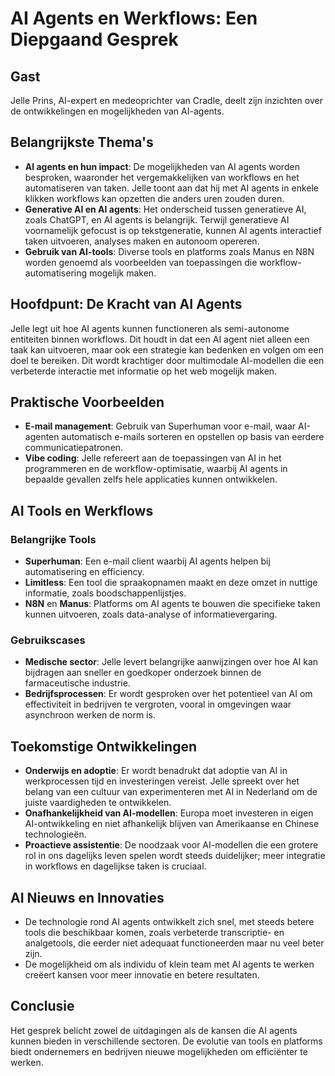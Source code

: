 # AI Agents en Werkflows: Een Diepgaand Gesprek

## Gast
Jelle Prins, AI-expert en medeoprichter van Cradle, deelt zijn inzichten over de ontwikkelingen en mogelijkheden van AI-agents.

## Belangrijkste Thema's
- **AI agents en hun impact**: De mogelijkheden van AI agents worden besproken, waaronder het vergemakkelijken van workflows en het automatiseren van taken. Jelle toont aan dat hij met AI agents in enkele klikken workflows kan opzetten die anders uren zouden duren. 
- **Generative AI en AI agents**: Het onderscheid tussen generatieve AI, zoals ChatGPT, en AI agents is belangrijk. Terwijl generatieve AI voornamelijk gefocust is op tekstgeneratie, kunnen AI agents interactief taken uitvoeren, analyses maken en autonoom opereren.
- **Gebruik van AI-tools**: Diverse tools en platforms zoals Manus en N8N worden genoemd als voorbeelden van toepassingen die workflow-automatisering mogelijk maken.

## Hoofdpunt: De Kracht van AI Agents
Jelle legt uit hoe AI agents kunnen functioneren als semi-autonome entiteiten binnen workflows. Dit houdt in dat een AI agent niet alleen een taak kan uitvoeren, maar ook een strategie kan bedenken en volgen om een doel te bereiken. Dit wordt krachtiger door multimodale AI-modellen die een verbeterde interactie met informatie op het web mogelijk maken.

## Praktische Voorbeelden
- **E-mail management**: Gebruik van Superhuman voor e-mail, waar AI-agenten automatisch e-mails sorteren en opstellen op basis van eerdere communicatiepatronen.
- **Vibe coding**: Jelle refereert aan de toepassingen van AI in het programmeren en de workflow-optimisatie, waarbij AI agents in bepaalde gevallen zelfs hele applicaties kunnen ontwikkelen.

## AI Tools en Werkflows
### Belangrijke Tools
- **Superhuman**: Een e-mail client waarbij AI agents helpen bij automatisering en efficiency.
- **Limitless**: Een tool die spraakopnamen maakt en deze omzet in nuttige informatie, zoals boodschappenlijstjes.
- **N8N** en **Manus**: Platforms om AI agents te bouwen die specifieke taken kunnen uitvoeren, zoals data-analyse of informatievergaring.

### Gebruikscases
- **Medische sector**: Jelle levert belangrijke aanwijzingen over hoe AI kan bijdragen aan sneller en goedkoper onderzoek binnen de farmaceutische industrie.
- **Bedrijfsprocessen**: Er wordt gesproken over het potentieel van AI om effectiviteit in bedrijven te vergroten, vooral in omgevingen waar asynchroon werken de norm is.

## Toekomstige Ontwikkelingen
- **Onderwijs en adoptie**: Er wordt benadrukt dat adoptie van AI in werkprocessen tijd en investeringen vereist. Jelle spreekt over het belang van een cultuur van experimenteren met AI in Nederland om de juiste vaardigheden te ontwikkelen.
- **Onafhankelijkheid van AI-modellen**: Europa moet investeren in eigen AI-ontwikkeling en niet afhankelijk blijven van Amerikaanse en Chinese technologieën.
- **Proactieve assistentie**: De noodzaak voor AI-modellen die een grotere rol in ons dagelijks leven spelen wordt steeds duidelijker; meer integratie in workflows en dagelijkse taken is cruciaal.

## AI Nieuws en Innovaties
- De technologie rond AI agents ontwikkelt zich snel, met steeds betere tools die beschikbaar komen, zoals verbeterde transcriptie- en analgetools, die eerder niet adequaat functioneerden maar nu veel beter zijn.
- De mogelijkheid om als individu of klein team met AI agents te werken creëert kansen voor meer innovatie en betere resultaten.

## Conclusie
Het gesprek belicht zowel de uitdagingen als de kansen die AI agents kunnen bieden in verschillende sectoren. De evolutie van tools en platforms biedt ondernemers en bedrijven nieuwe mogelijkheden om efficiënter te werken.